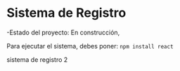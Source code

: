 <h1> Sistema de Registro </h1>

-Estado del proyecto: En construcción,

Para ejecutar el sistema, debes poner:
```npm install react```


sistema de registro 2
